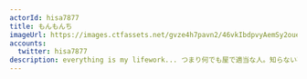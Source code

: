 ```yaml
---
actorId: hisa7877
title: もんもんち
imageUrl: https://images.ctfassets.net/gvze4h7pavn2/46vkIbdpvyAemSy2ouei0A/ab82a93283c71704dd658fd7f4430933/actor-hisa7877.jpg
accounts:
  twitter: hisa7877
description: everything is my lifework... つまり何でも屋で適当な人。知らない事に首突っ込むのが好きです。 Handle monchi もんもんち steam hisa7877
---
```

